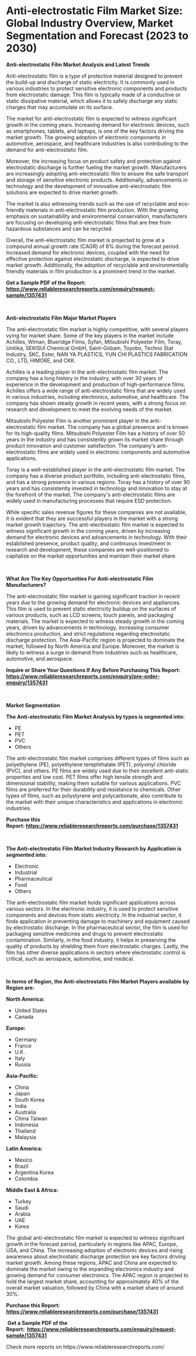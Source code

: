 <p><h1>Anti-electrostatic Film Market Size: Global Industry Overview, Market Segmentation and Forecast (2023 to 2030)</h1></p><p><strong>Anti-electrostatic Film Market Analysis and Latest Trends</strong></p>
<p><p>Anti-electrostatic film is a type of protective material designed to prevent the build-up and discharge of static electricity. It is commonly used in various industries to protect sensitive electronic components and products from electrostatic damage. This film is typically made of a conductive or static dissipative material, which allows it to safely discharge any static charges that may accumulate on its surface.</p><p>The market for anti-electrostatic film is expected to witness significant growth in the coming years. Increasing demand for electronic devices, such as smartphones, tablets, and laptops, is one of the key factors driving the market growth. The growing adoption of electronic components in automotive, aerospace, and healthcare industries is also contributing to the demand for anti-electrostatic film.</p><p>Moreover, the increasing focus on product safety and protection against electrostatic discharge is further fueling the market growth. Manufacturers are increasingly adopting anti-electrostatic film to ensure the safe transport and storage of sensitive electronic products. Additionally, advancements in technology and the development of innovative anti-electrostatic film solutions are expected to drive market growth.</p><p>The market is also witnessing trends such as the use of recyclable and eco-friendly materials in anti-electrostatic film production. With the growing emphasis on sustainability and environmental conservation, manufacturers are focusing on developing anti-electrostatic films that are free from hazardous substances and can be recycled.</p><p>Overall, the anti-electrostatic film market is projected to grow at a compound annual growth rate (CAGR) of 6% during the forecast period. Increased demand for electronic devices, coupled with the need for effective protection against electrostatic discharge, is expected to drive market growth. Additionally, the adoption of recyclable and environmentally friendly materials in film production is a prominent trend in the market.</p></p>
<p><strong>Get a Sample PDF of the Report:&nbsp; <a href="https://www.reliableresearchreports.com/enquiry/request-sample/1357431">https://www.reliableresearchreports.com/enquiry/request-sample/1357431</a></strong></p>
<p>&nbsp;</p>
<p><strong>Anti-electrostatic Film Major Market Players</strong></p>
<p><p>The anti-electrostatic film market is highly competitive, with several players vying for market share. Some of the key players in the market include Achilles, Wiman, Blueridge Films, Syfan, Mitsubishi Polyester Film, Toray, Unitika, SEKISUI Chemical GmbH, Saint-Gobain, Toyobo, Techno Stat Industry, SKC, Ester, NAN YA PLASTICS, YUN CHI PLASTICS FABRICATION CO., LTD, HIMORE, and CKK.</p><p>Achilles is a leading player in the anti-electrostatic film market. The company has a long history in the industry, with over 30 years of experience in the development and production of high-performance films. Achilles offers a wide range of anti-electrostatic films that are widely used in various industries, including electronics, automotive, and healthcare. The company has shown steady growth in recent years, with a strong focus on research and development to meet the evolving needs of the market.</p><p>Mitsubishi Polyester Film is another prominent player in the anti-electrostatic film market. The company has a global presence and is known for its high-quality films. Mitsubishi Polyester Film has a history of over 50 years in the industry and has consistently grown its market share through product innovation and customer satisfaction. The company's anti-electrostatic films are widely used in electronic components and automotive applications.</p><p>Toray is a well-established player in the anti-electrostatic film market. The company has a diverse product portfolio, including anti-electrostatic films, and has a strong presence in various regions. Toray has a history of over 90 years and has consistently invested in technology and innovation to stay at the forefront of the market. The company's anti-electrostatic films are widely used in manufacturing processes that require ESD protection.</p><p>While specific sales revenue figures for these companies are not available, it is evident that they are successful players in the market with a strong market growth trajectory. The anti-electrostatic film market is expected to witness significant growth in the coming years, driven by increasing demand for electronic devices and advancements in technology. With their established presence, product quality, and continuous investment in research and development, these companies are well-positioned to capitalize on the market opportunities and maintain their market share.</p></p>
<p>&nbsp;</p>
<p><strong>What Are The Key Opportunities For Anti-electrostatic Film Manufacturers?</strong></p>
<p><p>The anti-electrostatic film market is gaining significant traction in recent years due to the growing demand for electronic devices and appliances. This film is used to prevent static electricity buildup on the surfaces of various products, such as LCD screens, touch panels, and packaging materials. The market is expected to witness steady growth in the coming years, driven by advancements in technology, increasing consumer electronics production, and strict regulations regarding electrostatic discharge protection. The Asia-Pacific region is projected to dominate the market, followed by North America and Europe. Moreover, the market is likely to witness a surge in demand from industries such as healthcare, automotive, and aerospace.</p></p>
<p><strong>Inquire or Share Your Questions If Any Before Purchasing This Report: <a href="https://www.reliableresearchreports.com/enquiry/pre-order-enquiry/1357431">https://www.reliableresearchreports.com/enquiry/pre-order-enquiry/1357431</a></strong></p>
<p>&nbsp;</p>
<p><strong>Market Segmentation</strong></p>
<p><strong>The Anti-electrostatic Film Market Analysis by types is segmented into:</strong></p>
<p><ul><li>PE</li><li>PET</li><li>PVC</li><li>Others</li></ul></p>
<p><p>The anti-electrostatic film market comprises different types of films such as polyethylene (PE), polyethylene terephthalate (PET), polyvinyl chloride (PVC), and others. PE films are widely used due to their excellent anti-static properties and low cost. PET films offer high tensile strength and dimensional stability, making them suitable for various applications. PVC films are preferred for their durability and resistance to chemicals. Other types of films, such as polystyrene and polycarbonate, also contribute to the market with their unique characteristics and applications in electronic industries.</p></p>
<p><strong>Purchase this Report:&nbsp;<a href="https://www.reliableresearchreports.com/purchase/1357431">https://www.reliableresearchreports.com/purchase/1357431</a></strong></p>
<p>&nbsp;</p>
<p><strong>The Anti-electrostatic Film Market Industry Research by Application is segmented into:</strong></p>
<p><ul><li>Electronic</li><li>Industrial</li><li>Pharmaceutical</li><li>Food</li><li>Others</li></ul></p>
<p><p>The anti-electrostatic film market holds significant applications across various sectors. In the electronic industry, it is used to protect sensitive components and devices from static electricity. In the industrial sector, it finds application in preventing damage to machinery and equipment caused by electrostatic discharge. In the pharmaceutical sector, the film is used for packaging sensitive medicines and drugs to prevent electrostatic contamination. Similarly, in the food industry, it helps in preserving the quality of products by shielding them from electrostatic charges. Lastly, the film has other diverse applications in sectors where electrostatic control is critical, such as aerospace, automotive, and medical.</p></p>
<p>&nbsp;</p>
<p><strong>In terms of Region, the Anti-electrostatic Film Market Players available by Region are:</strong></p>
<p>
    <p> <strong> North America: </strong>
        <ul>
            <li>United States</li>
            <li>Canada</li>
        </ul>
        </p> 
    <p> <strong> Europe: </strong>
        <ul>
            <li>Germany</li>
            <li>France</li>
            <li>U.K.</li>
            <li>Italy</li>
            <li>Russia</li>
        </ul>
        </p> 
    <p> <strong> Asia-Pacific: </strong>
        <ul>
            <li>China</li>
            <li>Japan</li>
            <li>South Korea</li>
            <li>India</li>
            <li>Australia</li>
            <li>China Taiwan</li>
            <li>Indonesia</li>
            <li>Thailand</li>
            <li>Malaysia</li>
        </ul>
        </p> 
    <p> <strong> Latin America: </strong>
        <ul>
            <li>Mexico</li>
            <li>Brazil</li>
            <li>Argentina Korea</li>
            <li>Colombia</li>
        </ul>
        </p> 
    <p> <strong> Middle East & Africa: </strong>
        <ul>
            <li>Turkey</li>
            <li>Saudi</li>
            <li>Arabia</li>
            <li>UAE</li>
            <li>Korea</li>
        </ul>
    </p>
    </p>
<p><p>The global anti-electrostatic film market is expected to witness significant growth in the forecast period, particularly in regions like APAC, Europe, USA, and China. The increasing adoption of electronic devices and rising awareness about electrostatic discharge protection are key factors driving market growth. Among these regions, APAC and China are expected to dominate the market owing to the expanding electronics industry and growing demand for consumer electronics. The APAC region is projected to hold the largest market share, accounting for approximately 40% of the overall market valuation, followed by China with a market share of around 30%.</p></p>
<p><strong>Purchase this Report: <a href="https://www.reliableresearchreports.com/purchase/1357431">https://www.reliableresearchreports.com/purchase/1357431</a></strong></p>
<p>&nbsp;<strong>Get a Sample PDF of the Report:&nbsp;&nbsp;<a href="https://www.reliableresearchreports.com/enquiry/request-sample/1357431">https://www.reliableresearchreports.com/enquiry/request-sample/1357431</a></strong></p>
<p><strong></strong></p>
<p>Check more reports on https://www.reliableresearchreports.com/</p>